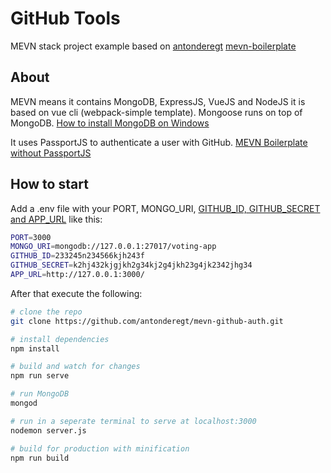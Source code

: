# GitHub Tools

MEVN stack project example based on [antonderegt](https://github.com/antonderegt) [mevn-boilerplate](https://github.com/antonderegt/mevn-boilerplate)


## About

MEVN means it contains MongoDB, ExpressJS, VueJS and NodeJS
it is based on vue cli (webpack-simple template).
Mongoose runs on top of MongoDB. [How to install MongoDB on Windows](https://www.youtube.com/watch?v=1uFY60CESlM&t=605s)

It uses PassportJS to authenticate a user with GitHub.
[MEVN Boilerplate without PassportJS](https://github.com/antonderegt/mevn-boilerplate)

## How to start

Add a .env file with your PORT, MONGO_URI, [GITHUB_ID, GITHUB_SECRET and APP_URL](https://github.com/jaredhanson/passport-github) like this:

``` bash
PORT=3000
MONGO_URI=mongodb://127.0.0.1:27017/voting-app
GITHUB_ID=233245n234566kjh243f
GITHUB_SECRET=k2hj432kjgjkh2g34kj2g4jkh23g4jk2342jhg34
APP_URL=http://127.0.0.1:3000/
```

After that execute the following:

``` bash
# clone the repo
git clone https://github.com/antonderegt/mevn-github-auth.git

# install dependencies
npm install

# build and watch for changes
npm run serve

# run MongoDB
mongod

# run in a seperate terminal to serve at localhost:3000
nodemon server.js

# build for production with minification
npm run build
```
